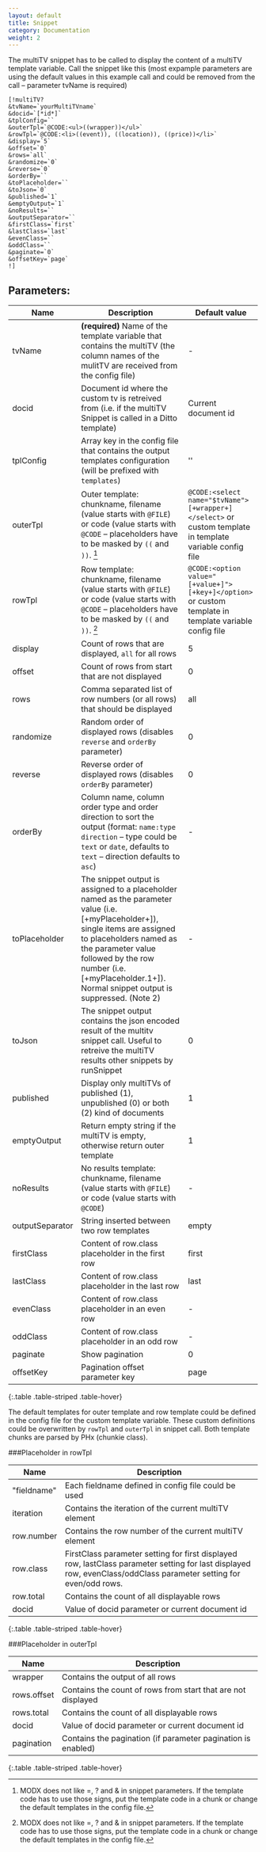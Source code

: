 ```yaml
---
layout: default
title: Snippet
category: Documentation
weight: 2
---
```


The multiTV snippet has to be called to display the content of a multiTV template variable. Call the snippet like this (most expample parameters are using the default values in this example call and could be removed from the call – parameter tvName is required)

```
[!multiTV?
&tvName=`yourMultiTVname`
&docid=`[*id*]`
&tplConfig=``
&outerTpl=`@CODE:<ul>((wrapper))</ul>`
&rowTpl=`@CODE:<li>((event)), ((location)), ((price))</li>`
&display=`5`
&offset=`0`
&rows=`all`
&randomize=`0`
&reverse=`0`
&orderBy=``
&toPlaceholder=``
&toJson=`0`
&published=`1`
&emptyOutput=`1`
&noResults=``
&outputSeparator=``
&firstClass=`first`
&lastClass=`last`
&evenClass=``
&oddClass=``
&paginate=`0`
&offsetKey=`page`
!]
```

Parameters:
--------------------------------------------------------------------------------

Name | Description | Default value
---- | ----------- | -------------
tvName | **(required)** Name of the template variable that contains the multiTV (the column names of the mulitTV are received from the config file) | -
docid | Document id where the custom tv is retreived from (i.e. if the multiTV Snippet is called in a Ditto template) | Current document id
tplConfig | Array key in the config file that contains the output templates configuration (will be prefixed with `templates`) | ''
outerTpl | Outer template: chunkname, filename (value starts with `@FILE`) or code (value starts with `@CODE` – placeholders have to be masked by `((` and `))`. [^1] | `@CODE:<select name="$tvName">[+wrapper+]</select>` or custom template in template variable config file
rowTpl | Row template: chunkname, filename (value starts with `@FILE`) or code (value starts with `@CODE` – placeholders have to be masked by `((` and `))`. [^1] | `@CODE:<option value="[+value+]">[+key+]</option>` or custom template in template variable config file
display | Count of rows that are displayed, `all` for all rows | 5
offset | Count of rows from start that are not displayed | 0
rows | Comma separated list of row numbers (or all rows) that should be displayed | all
randomize | Random order of displayed rows (disables `reverse` and `orderBy` parameter) | 0
reverse | Reverse order of displayed rows (disables `orderBy` parameter) | 0
orderBy | Column name, column order type and order direction to sort the output (format: `name:type direction` – type could be `text` or `date`, defaults to `text` – direction defaults to `asc`) | -
toPlaceholder | The snippet output is assigned to a placeholder named as the parameter value (i.e. [+myPlaceholder+]), single items are assigned to placeholders named as the parameter value followed by the row number (i.e. [+myPlaceholder.1+]). Normal snippet output is suppressed. (Note 2) | -
toJson | The snippet output contains the json encoded result of the multitv snippet call. Useful to retreive the multiTV results other snippets by runSnippet | 0
published | Display only multiTVs of published (1), unpublished (0) or both (2) kind of documents | 1
emptyOutput | Return empty string if the multiTV is empty, otherwise return outer template | 1
noResults | No results template: chunkname, filename (value starts with `@FILE`) or code (value starts with `@CODE`) | -
outputSeparator | String inserted between two row templates | empty
firstClass | Content of row.class placeholder in the first row | first
lastClass | Content of row.class placeholder in the last row | last
evenClass | Content of row.class placeholder in an even row | -
oddClass | Content of row.class placeholder in an odd row | -
paginate | Show pagination | 0
offsetKey | Pagination offset parameter key | page
{:.table .table-striped .table-hover}

The default templates for outer template and row template could be defined in the config file for the custom template variable. These custom definitions could be overwritten by `rowTpl` and `outerTpl` in snippet call. Both template chunks are parsed by PHx (chunkie class).

###Placeholder in rowTpl

Name | Description
---- | -----------
"fieldname" | Each fieldname defined in config file could be used
iteration | Contains the iteration of the current multiTV element
row.number | Contains the row number of the current multiTV element
row.class | FirstClass parameter setting for first displayed row, lastClass parameter setting for last displayed row, evenClass/oddClass parameter setting for even/odd rows.
row.total | Contains the count of all displayable rows
docid | Value of docid parameter or current document id
{:.table .table-striped .table-hover}

###Placeholder in outerTpl

Name | Description
---- | -----------
wrapper | Contains the output of all rows
rows.offset | Contains the count of rows from start that are not displayed
rows.total | Contains the count of all displayable rows
docid | Value of docid parameter or current document id
pagination | Contains the pagination (if parameter pagination is enabled)
{:.table .table-striped .table-hover}

[^1]: MODX does not like =, ? and & in snippet parameters. If the template code has to use those signs, put the template code in a chunk or change the default templates in the config file.